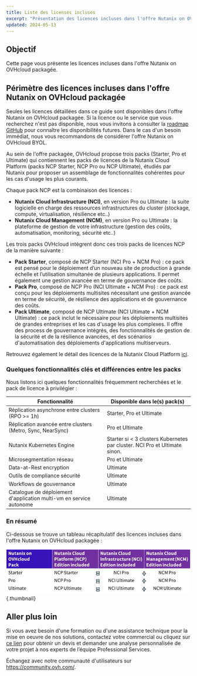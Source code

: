 ```yaml
---
title: Liste des licenses incluses
excerpt: "Présentation des licences incluses dans l'offre Nutanix on OVHcloud packagée"
updated: 2024-05-13
---
```


## Objectif

Cette page vous présente les licences incluses dans l'offre Nutanix on OVHcloud packagée.

## Périmètre des licences incluses dans l'offre Nutanix on OVHcloud packagée

Seules les licences détaillées dans ce guide sont disponibles dans l'offre Nutanix on OVHcloud packagée.
Si la licence ou le service que vous recherchez n'est pas disponible, nous vous invitons à consulter la [roadmap GitHub](https://github.com/orgs/ovh/projects/16/views/1?sliceBy%5Bvalue%5D=Nutanix+on+OVHcloud) pour connaître les disponibilités futures. Dans le cas d'un besoin immédiat, nous vous recommandons de considérer l'offre Nutanix on OVHcloud BYOL.

Au sein de l'offre packagée, OVHcloud propose trois packs (Starter, Pro et Ultimate) qui contiennent les packs de licences de la Nutanix Cloud Platform (packs NCP Starter, NCP Pro ou NCP Ultimate), étudiés par Nutanix pour proposer un assemblage de fonctionnalités cohérentes pour les cas d'usage les plus courants.

Chaque pack NCP est la combinaison des licences :

- **Nutanix Cloud Infrastructure (NCI)**, en version Pro ou Ultimate : la suite logicielle en charge des ressources infrastructures du cluster (stockage, compute, virtualisation, résilience etc..)
- **Nutanix Cloud Management (NCM)**, en version Pro ou Ultimate : la plateforme de gestion de votre infrastructure (gestion des coûts, automatisation, monitoring, sécurité etc..)

Les trois packs OVHcloud intègrent donc ces trois packs de licences NCP de la manière suivante :

- **Pack Starter**, composé de NCP Starter (NCI Pro + NCM Pro) : ce pack est pensé pour le déploiement d’un nouveau site de production à grande échelle et l’utilisation simultanée de plusieurs applications. Il permet également une gestion avancée en terme de gouvernance des coûts.
- **Pack Pro**, composé de NCP Pro (NCI Ultimate + NCM Pro) : ce pack est conçu pour les déploiements multisites nécessitant une gestion avancée en terme de sécurité, de résilience des applications et de gouvernance des coûts.
- **Pack Ultimate**, composé de NCP Ultimate (NCI Ultimate + NCM Ultimate) : ce pack inclut le nécessaire pour les déploiements multisites de grandes entreprises et les cas d'usage les plus complexes. Il offre des process de gouvernance intégrés, des fonctionnalités de gestion de la sécurité et de la résilience avancées, et des scénarios d'automatisation des déploiements d'applications multiserveurs.

Retrouvez également le détail des licences de la Nutanix Cloud Platform [ici](https://www.nutanix.com/products/cloud-platform/software-options).

### Quelques fonctionnalités clés et différences entre les packs

Nous listons ici quelques fonctionnalités fréquemment recherchées et le pack de licence à privilégier :

| Fonctionnalité               | Disponible dans le(s) pack(s)   |
|------------------|--------|
| Réplication asynchrone entre clusters (RPO >= 1h)  | Starter, Pro et Ultimate    |
| Réplication avancée entre clusters (Metro, Sync, NearSync) | Pro et Ultimate    |
| Nutanix Kubernetes Engine | Starter si < 3 clusters Kubernetes par cluster. NCI Pro et Ultimate sinon. |
| Microsegmentation réseau | Pro et Ultimate |
| Data-at-Rest encryption | Ultimate |
| Outils de compliance sécurité | Ultimate |
| Workflows de gouvernance | Ultimate |
| Catalogue de déploiement d'application multi-vm en service autonome | Ultimate |

### En résumé

Ci-dessous se trouve un tableau récapitulatif des licences incluses dans l'offre Nutanix on OVHcloud packagée :

![Resumé licences](images/recap.png){.thumbnail}

## Aller plus loin

Si vous avez besoin d'une formation ou d'une assistance technique pour la mise en oeuvre de nos solutions, contactez votre commercial ou cliquez sur [ce lien](/links/professional-services) pour obtenir un devis et demander une analyse personnalisée de votre projet à nos experts de l’équipe Professional Services.

Échangez avec notre communauté d'utilisateurs sur <https://community.ovh.com/>.
